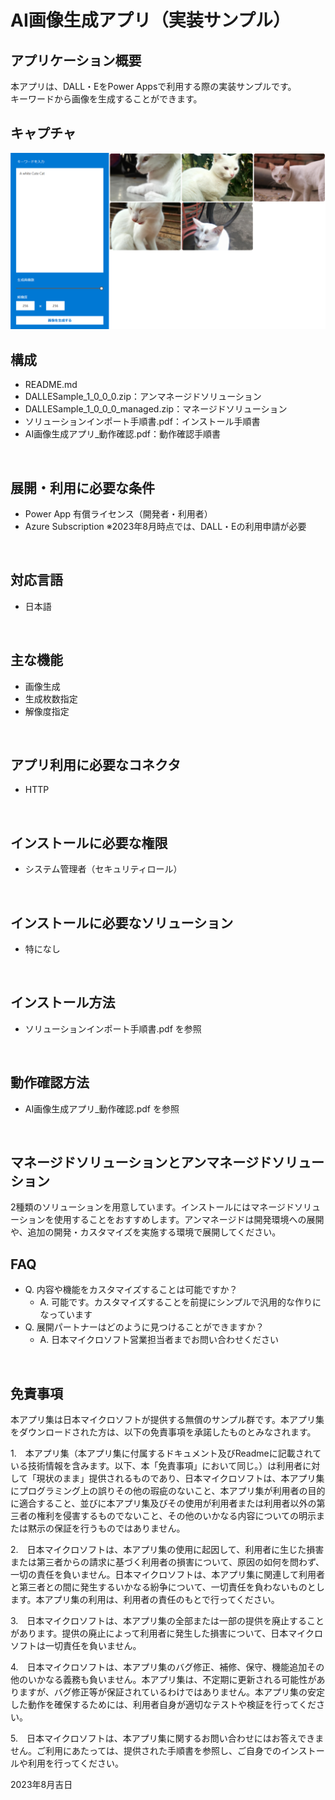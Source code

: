 # AI画像生成アプリ（実装サンプル）

## アプリケーション概要
本アプリは、DALL・EをPower Appsで利用する際の実装サンプルです。
<br>
キーワードから画像を生成することができます。
<br>

## キャプチャ
![キャプチャ](https://github.com/microsoft/PowerApps-Sample-Apps-Japan/blob/main/docs/ImageGenerator.png?raw=true "キャプチャ")
<br>

## 構成
- README.md
- DALLESample_1_0_0_0.zip：アンマネージドソリューション
- DALLESample_1_0_0_0_managed.zip：マネージドソリューション
- ソリューションインポート手順書.pdf：インストール手順書
- AI画像生成アプリ_動作確認.pdf：動作確認手順書
<br>

## 展開・利用に必要な条件
- Power App 有償ライセンス（開発者・利用者）
- Azure Subscription ※2023年8月時点では、DALL・Eの利用申請が必要
<br>

## 対応言語
- 日本語
<br>

## 主な機能
- 画像生成
- 生成枚数指定
- 解像度指定
<br>

## アプリ利用に必要なコネクタ
- HTTP
<br>

## インストールに必要な権限
- システム管理者（セキュリティロール）
<br>

## インストールに必要なソリューション
- 特になし
<br>

## インストール方法
- ソリューションインポート手順書.pdf を参照
<br>

## 動作確認方法
- AI画像生成アプリ_動作確認.pdf を参照
<br>

## マネージドソリューションとアンマネージドソリューション
2種類のソリューションを用意しています。インストールにはマネージドソリューションを使用することをおすすめします。アンマネージドは開発環境への展開や、追加の開発・カスタマイズを実施する環境で展開してください。
<br>

## FAQ
* Q. 内容や機能をカスタマイズすることは可能ですか？
    * A. 可能です。カスタマイズすることを前提にシンプルで汎用的な作りになっています
* Q. 展開パートナーはどのように見つけることができますか？
    * A. 日本マイクロソフト営業担当者までお問い合わせください
<br>

## 免責事項
本アプリ集は日本マイクロソフトが提供する無償のサンプル群です。本アプリ集をダウンロードされた方は、以下の免責事項を承諾したものとみなされます。

1.　本アプリ集（本アプリ集に付属するドキュメント及びReadmeに記載されている技術情報を含みます。以下、本「免責事項」において同じ。）は利用者に対して「現状のまま」提供されるものであり、日本マイクロソフトは、本アプリ集にプログラミング上の誤りその他の瑕疵のないこと、本アプリ集が利用者の目的に適合すること、並びに本アプリ集及びその使用が利用者または利用者以外の第三者の権利を侵害するものでないこと、その他のいかなる内容についての明示または黙示の保証を行うものではありません。

2.　日本マイクロソフトは、本アプリ集の使用に起因して、利用者に生じた損害または第三者からの請求に基づく利用者の損害について、原因の如何を問わず、一切の責任を負いません。日本マイクロソフトは、本アプリ集に関連して利用者と第三者との間に発生するいかなる紛争について、一切責任を負わないものとします。本アプリ集の利用は、利用者の責任のもとで行ってください。

3.　日本マイクロソフトは、本アプリ集の全部または一部の提供を廃止することがあります。提供の廃止によって利用者に発生した損害について、日本マイクロソフトは一切責任を負いません。

4.　日本マイクロソフトは、本アプリ集のバグ修正、補修、保守、機能追加その他のいかなる義務も負いません。本アプリ集は、不定期に更新される可能性がありますが、バグ修正等が保証されているわけではありません。本アプリ集の安定した動作を確保するためには、利用者自身が適切なテストや検証を行ってください。

5.　日本マイクロソフトは、本アプリ集に関するお問い合わせにはお答えできません。ご利用にあたっては、提供された手順書を参照し、ご自身でのインストールや利用を行ってください。

2023年8月吉日